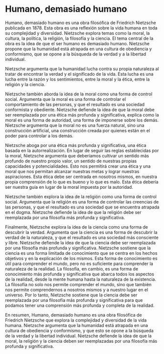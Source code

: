 # Humano, demasiado humano

Humano, demasiado humano es una obra filosófica de Friedrich Nietzsche publicada en 1878. Esta obra es una reflexión sobre la vida humana en toda su complejidad y diversidad. Nietzsche explora temas como la moral, la cultura, la política, la religión, la filosofía y la ciencia. El tema central de la obra es la idea de que el ser humano es demasiado humano. Nietzsche propone que la humanidad está atrapada en una cultura de obediencia y conformismo, que se opone a la búsqueda de la verdad y a la libertad individual.

Nietzsche argumenta que la humanidad lucha contra su propia naturaleza al tratar de encontrar la verdad y el significado de la vida. Esta lucha es una lucha entre la razón y los sentimientos, entre la moral y la ética, entre la religión y la ciencia.

Nietzsche también aborda la idea de la moral como una forma de control social. Argumenta que la moral es una forma de controlar el comportamiento de las personas, y que el resultado es una sociedad conformista y obediente. Nietzsche defiende la idea de que la moral debe ser reemplazada por una ética más profunda y significativa, explica como la moral es una forma de autoridad, una forma de imponerse sobre los demás. Nietzsche argumenta que la moral no es una fuerza natural, sino una construcción artificial, una construcción creada por quienes están en el poder para controlar a los demás.

Nietzsche aboga por una ética más profunda y significativa, una ética basada en la autorrealización. En lugar de seguir las reglas establecidas por la moral, Nietzsche argumenta que deberíamos cultivar un sentido más profundo de nuestro propio valor, un sentido de nuestras propias capacidades y potencialidades. Esto nos permitirá crear una ética y una moral que nos permitan alcanzar nuestras metas y lograr nuestras aspiraciones. Esta ética debe ser centrada en nosotros mismos, en nuestra propia comprensión de lo que es bueno y lo que es malo. Esta ética debería ser nuestra guía en lugar de la moral impuesta por la autoridad.

Nietzsche también explora la idea de la religión como una forma de control social. Argumenta que la religión es una forma de controlar las creencias de las personas, y que el resultado es una sociedad que se encuentra atrapada en el dogma. Nietzsche defiende la idea de que la religión debe ser reemplazada por una filosofía más profunda y significativa.

Finalmente, Nietzsche explora la idea de la ciencia como una forma de descubrir la verdad. Argumenta que la ciencia es una forma de descubrir la verdad de la naturaleza, y que el resultado es una sociedad más consciente y libre. Nietzsche defiende la idea de que la ciencia debe ser reemplazada por una filosofía más profunda y significativa.
Nietzsche sostiene que la ciencia es una forma limitada de conocimiento que se centra en los hechos objetivos y en la explicación de los mismos. Esta forma de conocimiento es útil para comprender el mundo, pero no es suficiente para comprender la naturaleza de la realidad. La filosofía, en cambio, es una forma de conocimiento más profunda y significativa que abarca todos los aspectos de la realidad, desde la mente humana hasta la naturaleza de la existencia. La filosofía no solo nos permite comprender el mundo, sino que también nos permite comprendernos a nosotros mismos y a nuestro lugar en el universo. Por lo tanto, Nietzsche sostiene que la ciencia debe ser reemplazada por una filosofía más profunda y significativa para que podamos tener una comprensión más profunda y completa de la realidad.

En resumen, Humano, demasiado humano es una obra filosófica de Friedrich Nietzsche que explora la complejidad y diversidad de la vida humana. Nietzsche argumenta que la humanidad está atrapada en una cultura de obediencia y conformismo, y que esto se opone a la búsqueda de la verdad y la libertad individual. Nietzsche defiende la idea de que la moral, la religión y la ciencia deben ser reemplazadas por una filosofía más profunda y significativa.